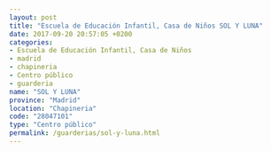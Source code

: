 ```yaml
---
layout: post
title: "Escuela de Educación Infantil, Casa de Niños SOL Y LUNA"
date: 2017-09-20 20:57:05 +0200
categories:
- Escuela de Educación Infantil, Casa de Niños
- madrid
- chapineria
- Centro público
- guarderia
name: "SOL Y LUNA"
province: "Madrid"
location: "Chapineria"
code: "28047101"
type: "Centro público"
permalink: /guarderias/sol-y-luna.html
---
```

